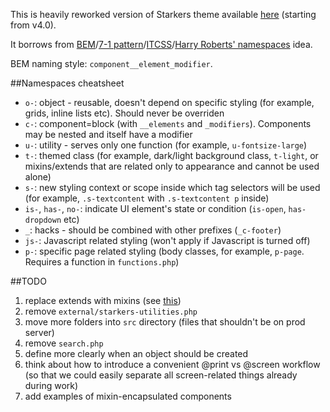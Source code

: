 This is heavily reworked version of Starkers theme available [here](https://github.com/viewportindustries/starkers) (starting from v4.0).

It borrows from [BEM](http://www.bem.info)/[7-1 pattern](https://sass-guidelin.es/#architecture)/[ITCSS](https://speakerdeck.com/dafed/managing-css-projects-with-itcss)/[Harry Roberts' namespaces](http://csswizardry.com/2015/03/more-transparent-ui-code-with-namespaces/#the-namespaces) idea.

BEM naming style: `component__element_modifier`.

##Namespaces cheatsheet

- `o-`: object - reusable, doesn't depend on specific styling (for example, grids, inline lists etc). Should never be overriden
- `c-`: component=block (with `__elements` and `_modifiers`). Components may be nested and itself have a modifier
- `u-`: utility - serves only one function (for example, `u-fontsize-large`)
- `t-`: themed class (for example, dark/light background class, `t-light`, or mixins/extends that are related only to appearance and cannot be used alone)
- `s-`: new styling context or scope inside which tag selectors will be used (for example, `.s-textcontent` with `.s-textcontent p` inside)
- `is-`, `has-`, `no-`: indicate UI element's state or condition (`is-open`, `has-dropdown` etc)
- `_`: hacks - should be combined with other prefixes (`_c-footer`)
- `js-`: Javascript related styling (won't apply if Javascript is turned off)
- `p-`: specific page related styling (body classes, for example, `p-page`. Requires a function in `functions.php`)

##TODO

1. replace extends with mixins (see [this](http://csswizardry.com/2016/02/mixins-better-for-performance/))
3. remove `external/starkers-utilities.php`
4. move more folders into `src` directory (files that shouldn't be on prod server)
5. remove `search.php`
6. define more clearly when an object should be created
7. think about how to introduce a convenient @print vs @screen workflow (so that we could easily separate all screen-related things already during work)
8. add examples of mixin-encapsulated components
